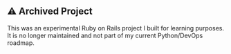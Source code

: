 ## ⚠️ Archived Project
This was an experimental Ruby on Rails project I built for learning purposes.  
It is no longer maintained and not part of my current Python/DevOps roadmap.

